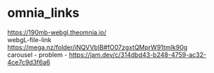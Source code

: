 # omnia_links
https://190mb-webgl.theomnia.io/ <br>
webgL-file-link
https://mega.nz/folder/iNQVVbIB#fO07zgxtQMprW91tmIk90g <br>
carousel - problem - https://jam.dev/c/314dbd43-b248-4759-ac32-4ce7c9d3f6a6
